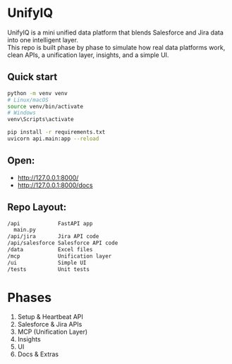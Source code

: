 # UnifyIQ

UnifyIQ is a mini unified data platform that blends Salesforce and Jira data into one intelligent layer.  
This repo is built phase by phase to simulate how real data platforms work, clean APIs, a unification layer, insights, and a simple UI.

## Quick start
```bash
python -m venv venv
# Linux/macOS
source venv/bin/activate
# Windows
venv\Scripts\activate

pip install -r requirements.txt
uvicorn api.main:app --reload
```

## Open:
- http://127.0.0.1:8000/
- http://127.0.0.1:8000/docs

## Repo Layout:
```bash
/api            FastAPI app
  main.py
/api/jira       Jira API code
/api/salesforce Salesforce API code
/data           Excel files
/mcp            Unification layer
/ui             Simple UI
/tests          Unit tests
```

# Phases
1. Setup & Heartbeat API
2. Salesforce & Jira APIs
3. MCP (Unification Layer)
4. Insights
5. UI
6. Docs & Extras